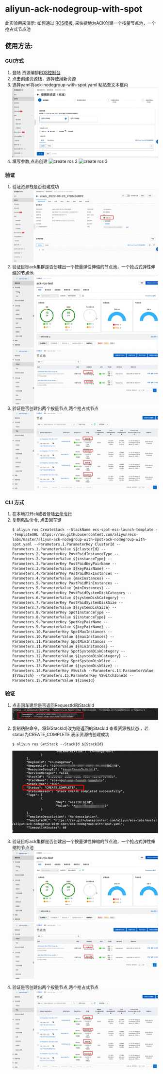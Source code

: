# aliyun-ack-nodegroup-with-spot
此实验用来演示: 如何通过 [ROS模板](https://ros.console.aliyun.com/cn-hangzhou/stacks), 来快捷地为ACK创建一个按量节点池，一个抢占式节点池

## 使用方法:
### GUI方式
1. 登陆 资源编排[ROS控制台](https://rosnext.console.aliyun.com/cn-hangzhou/stacks)
2. 点击创建资源栈，选择使用新资源
3. 选择yaml将ack-nodegroup-with-spot.yaml 粘贴至文本框内
   ![](docs/ack-nodegroup-with-spot-1.gif?raw=true "create ros 1")
4. 填写参数,点击创建
   ![](docs/ack-nodegroup-with-spot-2.gif?raw=true "create ros 2")
   ![](docs/ack-nodegroup-with-spot-3.gif?raw=true "create ros 3")

### 验证
1. 验证资源栈是否创建成功
   ![](docs/ack-nodegroup-with-spot-1.png?raw=true "create ros 4")
2. 验证目标ack集群是否创建出一个按量弹性伸缩的节点池，一个抢占式弹性伸缩的节点池
   ![](docs/ack-nodegroup-with-spot-4.gif?raw=true "create ros 5")
   ![](docs/ack-nodegroup-with-spot-2.png?raw=true "create ros 6")
3. 验证是否创建出两个按量节点,两个抢占式节点
   ![](docs/ack-nodegroup-with-spot-3.png?raw=true "create ros 7")

### CLI 方式
1. 在本地打开cli或者登陆[云命令行](https://shell.aliyun.com/?spm=5176.21213303.3291411370.3.1dd653c9LowBmg&scm=20140722.S_card@@%E4%BA%A7%E5%93%81@@527485._.ID_card@@%E4%BA%A7%E5%93%81@@527485-RL_cli-OR_ser-V_2-P0_0)
2. 复制粘贴命令, 点击回车键
    ```shell
    $ aliyun ros CreateStack --StackName ecs-spot-ess-launch-template --TemplateURL https://raw.githubusercontent.com/aliyun/ecs-labs/master/aliyun-ack-nodegroup-with-spot/ack-nodegroup-with-spot.yaml --Parameters.1.ParameterKey ClusterId --Parameters.1.ParameterValue ${clusterId} --Parameters.2.ParameterKey PostPaidInstanceType --Parameters.2.ParameterValue ${instanceType} --Parameters.3.ParameterKey PostPaidKeyPairName --Parameters.3.ParameterValue ${keyPairName} --Parameters.4.ParameterKey PostPaidMaxInstances --Parameters.4.ParameterValue {maxInstances} --Parameters.5.ParameterKey PostPaidMinInstances --Parameters.5.ParameterValue {minInstances} --Parameters.6.ParameterKey PostPaidSystemDiskCategory --Parameters.6.ParameterValue ${systemDiskCategory} --Parameters.7.ParameterKey PostPaidSystemDiskSize --Parameters.7.ParameterValue ${systemDiskSize} --Parameters.8.ParameterKey SpotInstanceType --Parameters.8.ParameterValue ${instanceType} --Parameters.9.ParameterKey SpotKeyPairName --Parameters.9.ParameterValue ${keyPairName} --Parameters.10.ParameterKey SpotMaxInstances --Parameters.10.ParameterValue ${maxInstances} --Parameters.11.ParameterKey SpotMinInstances --Parameters.11.ParameterValue ${minInstances} --Parameters.12.ParameterKey SpotSystemDiskCategory --Parameters.12.ParameterValue ${systemDiskCategory} --Parameters.13.ParameterKey SpotSystemDiskSize --Parameters.13.ParameterValue ${systemDiskSize} --Parameters.14.ParameterKey VSwitch --Parameters.14.ParameterValue ${VSwitch} --Parameters.15.ParameterKey VSwitchZoneId --Parameters.15.ParameterValue ${zoneId}
    ```
### 验证
1. 点击回车建后是否返回RequestId和StackId
   ![](docs/ack-nodegroup-with-spot-4.png?raw=true "create ros 8")

2. 复制粘贴命令，将${StackId}改为刚返回的StackId 查看资源栈状态 ，若status为CREATE_COMPLETE 表示资源栈创建成功
    ```shell
    $ aliyun ros GetStack --StackId ${StackId}
    ```
   ![](docs/ack-nodegroup-with-spot-5.png?raw=true "create ros 9")
3. 验证目标ack集群是否创建出一个按量弹性伸缩的节点池，一个抢占式弹性伸缩的节点池
   ![](docs/ack-nodegroup-with-spot-4.gif?raw=true "create ros 10")
   ![](docs/ack-nodegroup-with-spot-2.png?raw=true "create ros 11")
4. 验证是否创建出两个按量节点,两个抢占式节点
   ![](docs/ack-nodegroup-with-spot-3.png?raw=true "create ros 12")
    
